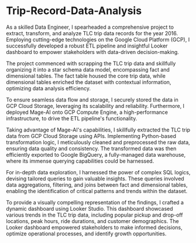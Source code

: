 # Trip-Record-Data-Analysis
As a skilled Data Engineer, I spearheaded a comprehensive project to extract, transform, and analyze TLC trip data records for the year 2016. Employing cutting-edge technologies on the Google Cloud Platform (GCP), I successfully developed a robust ETL pipeline and insightful Looker dashboard to empower stakeholders with data-driven decision-making.

The project commenced with scrapping the TLC trip data and skillfully organizing it into a star schema data model, encompassing fact and dimensional tables. The fact table housed the core trip data, while dimensional tables enriched the dataset with contextual information, optimizing data analysis efficiency.

To ensure seamless data flow and storage, I securely stored the data in GCP Cloud Storage, leveraging its scalability and reliability. Furthermore, I deployed Mage-AI onto GCP Compute Engine, a high-performance infrastructure, to drive the ETL pipeline's functionality.

Taking advantage of Mage-AI's capabilities, I skillfully extracted the TLC trip data from GCP Cloud Storage using APIs. Implementing Python-based transformation logic, I meticulously cleaned and preprocessed the raw data, ensuring data quality and consistency. The transformed data was then efficiently exported to Google BigQuery, a fully-managed data warehouse, where its immense querying capabilities could be harnessed.

For in-depth data exploration, I harnessed the power of complex SQL logics, devising tailored queries to gain valuable insights. These queries involved data aggregations, filtering, and joins between fact and dimensional tables, enabling the identification of critical patterns and trends within the dataset.

To provide a visually compelling representation of the findings, I crafted a dynamic dashboard using Looker Studio. This dashboard showcased various trends in the TLC trip data, including popular pickup and drop-off locations, peak hours, ride durations, and customer demographics. The Looker dashboard empowered stakeholders to make informed decisions, optimize operational processes, and identify growth opportunities.
